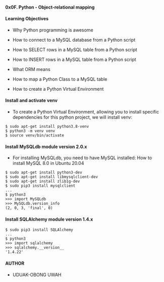 #### 0x0F. Python - Object-relational mapping

#### Learning Objectives

* Why Python programming is awesome

* How to connect to a MySQL database from a Python script

* How to SELECT rows in a MySQL table from a Python script

* How to INSERT rows in a MySQL table from a Python script

* What ORM means

* How to map a Python Class to a MySQL table

* How to create a Python Virtual Environment



#### Install and activate venv

* To create a Python Virtual Environment, allowing you to install specific dependencies for this python project, 
we will install venv:

```
$ sudo apt-get install python3.8-venv
$ python3 -m venv venv
$ source venv/bin/activate
```


#### Install MySQLdb module version 2.0.x

* For installing MySQLdb, you need to have MySQL installed: How to install MySQL 8.0 in Ubuntu 20.04

```
$ sudo apt-get install python3-dev
$ sudo apt-get install libmysqlclient-dev
$ sudo apt-get install zlib1g-dev
$ sudo pip3 install mysqlclient
...
$ python3
>>> import MySQLdb
>>> MySQLdb.version_info 
(2, 0, 3, 'final', 0)
```

#### Install SQLAlchemy module version 1.4.x

```
$ sudo pip3 install SQLAlchemy
...
$ python3
>>> import sqlalchemy
>>> sqlalchemy.__version__ 
'1.4.22'
```

#### AUTHOR

* UDUAK-OBONG UWAH
